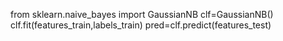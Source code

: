 from sklearn.naive_bayes import GaussianNB
clf=GaussianNB()
clf.fit(features_train,labels_train)
pred=clf.predict(features_test)
